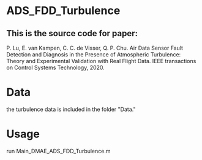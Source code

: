 # ADS_FDD_Turbulence
## This is the source code for paper:
P. Lu, E. van Kampen, C. C. de Visser, Q. P. Chu.
 Air Data Sensor Fault Detection and Diagnosis in the Presence of Atmospheric Turbulence: Theory and Experimental Validation with Real Flight Data.
IEEE transactions on Control Systems Technology, 2020.


# Data
the turbulence data is included in the folder "Data."

# Usage
run Main_DMAE_ADS_FDD_Turbulence.m


